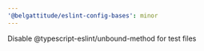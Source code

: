 ```yaml
---
'@belgattitude/eslint-config-bases': minor
---
```


Disable @typescript-eslint/unbound-method for test files
